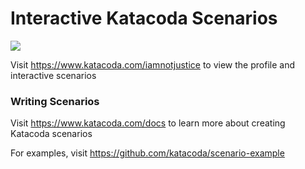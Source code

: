 # Interactive Katacoda Scenarios

[![](http://shields.katacoda.com/katacoda/iamnotjustice/count.svg)](https://www.katacoda.com/iamnotjustice "Get your profile on Katacoda.com")

Visit https://www.katacoda.com/iamnotjustice to view the profile and interactive scenarios

### Writing Scenarios
Visit https://www.katacoda.com/docs to learn more about creating Katacoda scenarios

For examples, visit https://github.com/katacoda/scenario-example
